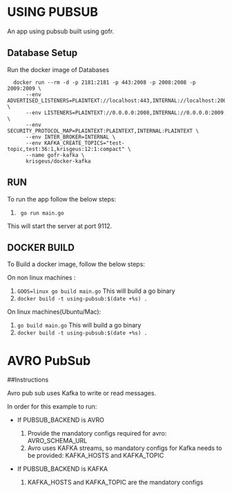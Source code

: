 # USING PUBSUB
An app using pubsub built using gofr.

## Database Setup
Run the docker image of Databases

```
  docker run --rm -d -p 2181:2181 -p 443:2008 -p 2008:2008 -p 2009:2009 \
      --env ADVERTISED_LISTENERS=PLAINTEXT://localhost:443,INTERNAL://localhost:2009 \
      --env LISTENERS=PLAINTEXT://0.0.0.0:2008,INTERNAL://0.0.0.0:2009 \
      --env SECURITY_PROTOCOL_MAP=PLAINTEXT:PLAINTEXT,INTERNAL:PLAINTEXT \
      --env INTER_BROKER=INTERNAL \
      --env KAFKA_CREATE_TOPICS="test-topic,test:36:1,krisgeus:12:1:compact" \
      --name gofr-kafka \
      krisgeus/docker-kafka
  ```

## RUN
To run the app follow the below steps:

1. ` go run main.go`

This will start the server at port 9112.

## DOCKER BUILD
To Build a docker image, follow the below steps:

On non linux machines :
1. `GOOS=linux go build main.go` This will build a go binary
2. `docker build -t using-pubsub:$(date +%s) .`

On linux machines(Ubuntu/Mac):
1. `go build main.go` This will build a go binary
2. `docker build -t using-pubsub:$(date +%s) .`

# AVRO PubSub

##Instructions

Avro pub sub uses Kafka to write or read messages.

In order for this example to run:

- If PUBSUB_BACKEND is AVRO

    1. Provide the mandatory configs required for avro: AVRO_SCHEMA_URL
    2. Avro uses KAFKA streams, so mandatory configs for Kafka needs to be provided: KAFKA_HOSTS and KAFKA_TOPIC
    
- If PUBSUB_BACKEND is KAFKA

    1. KAFKA_HOSTS and KAFKA_TOPIC are the mandatory configs